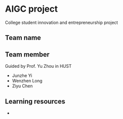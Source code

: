 # AIGC project
College student innovation and entrepreneurship project
## Team name   
## Team member  
Guided by Prof. Yu Zhou in HUST
+ Junzhe Yi
+ Wenzhen Long
+ Ziyu Chen
## Learning resources
+ 